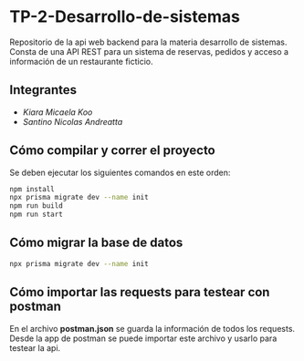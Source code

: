 # TP-2-Desarrollo-de-sistemas
Repositorio de la api web backend para la materia desarrollo de sistemas. Consta de una API REST para un sistema de reservas, pedidos y acceso a información de un restaurante ficticio.

## Integrantes
- *Kiara Micaela Koo*
- *Santino Nicolas Andreatta*

## Cómo compilar y correr el proyecto
Se deben ejecutar los siguientes comandos en este orden:
```bash
npm install
npx prisma migrate dev --name init
npm run build
npm run start
``` 

## Cómo migrar la base de datos
```bash
npx prisma migrate dev --name init
```

## Cómo importar las requests para testear con postman
En el archivo **postman.json** se guarda la información de todos los requests. Desde la app de postman se puede importar este archivo y usarlo para testear la api.
